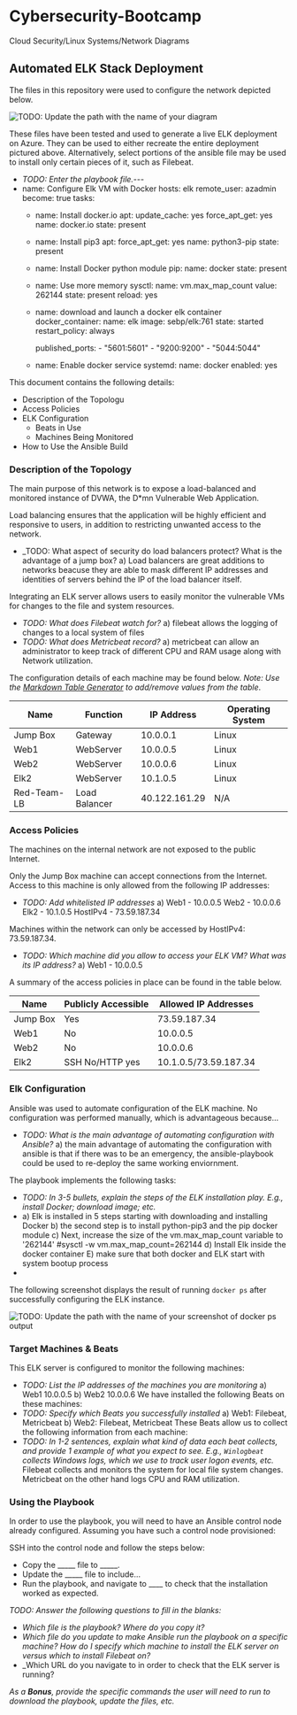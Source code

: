 # Cybersecurity-Bootcamp
Cloud Security/Linux Systems/Network Diagrams 
## Automated ELK Stack Deployment

The files in this repository were used to configure the network depicted below.

![TODO: Update the path with the name of your diagram](Diagrams/NetworkDiagram1.PNG)

These files have been tested and used to generate a live ELK deployment on Azure. They can be used to either recreate the entire deployment pictured above. Alternatively, select portions of the ansible file may be used to install only certain pieces of it, such as Filebeat.

  - _TODO: Enter the playbook file._---  
- name: Configure Elk VM with Docker
  hosts: elk
  remote_user: azadmin
  become: true
  tasks:
    - name: Install docker.io
      apt:
        update_cache: yes
        force_apt_get: yes
        name: docker.io
        state: present

    - name: Install pip3
      apt:
        force_apt_get: yes
        name: python3-pip
        state: present

    - name: Install Docker python module
      pip:
        name: docker
        state: present

    - name: Use more memory
      sysctl:
        name: vm.max_map_count
        value: 262144
        state: present
        reload: yes

    - name: download and launch a docker elk container
      docker_container:
        name: elk
        image: sebp/elk:761
        state: started
        restart_policy: always

        published_ports:
          - "5601:5601"
          - "9200:9200"
          - "5044:5044"

    - name: Enable docker service
      systemd:
        name: docker
        enabled: yes

This document contains the following details:
- Description of the Topologu
- Access Policies
- ELK Configuration
  - Beats in Use
  - Machines Being Monitored
- How to Use the Ansible Build


### Description of the Topology

The main purpose of this network is to expose a load-balanced and monitored instance of DVWA, the D*mn Vulnerable Web Application.

Load balancing ensures that the application will be highly efficient and responsive to users, in addition to restricting unwanted access to the network.
- _TODO: What aspect of security do load balancers protect? What is the advantage of a jump box?
    a) Load balancers are great additions to networks beacuse they are able to mask different IP addresses and identities of servers behind the IP of the load balancer itself. 

Integrating an ELK server allows users to easily monitor the vulnerable VMs for changes to the file and system resources.
- _TODO: What does Filebeat watch for?_
    a) filebeat allows the logging of changes to a local system of files 
- _TODO: What does Metricbeat record?_
    a) metricbeat can allow an administrator to keep track of different CPU and RAM usage along with Network utilization. 

The configuration details of each machine may be found below.
_Note: Use the [Markdown Table Generator](http://www.tablesgenerator.com/markdown_tables) to add/remove values from the table_.

| Name      | Function      | IP Address   | Operating System |
|-----------|---------------|--------------|------------------|
| Jump Box  | Gateway       | 10.0.0.1     | Linux            |
| Web1      | WebServer     | 10.0.0.5     | Linux            |
| Web2      | WebServer     | 10.0.0.6     | Linux            |
| Elk2      | WebServer     | 10.1.0.5     | Linux            |
|Red-Team-LB| Load Balancer | 40.122.161.29| N/A              |



### Access Policies

The machines on the internal network are not exposed to the public Internet. 

Only the Jump Box machine can accept connections from the Internet. Access to this machine is only allowed from the following IP addresses:
- _TODO: Add whitelisted IP addresses_
    a) Web1     - 10.0.0.5
       Web2     - 10.0.0.6
       Elk2     - 10.1.0.5
       HostIPv4 - 73.59.187.34

Machines within the network can only be accessed by HostIPv4: 73.59.187.34.
- _TODO: Which machine did you allow to access your ELK VM? What was its IP address?_
    a) Web1 - 10.0.0.5

A summary of the access policies in place can be found in the table below.

| Name     | Publicly Accessible | Allowed IP Addresses |
|----------|---------------------|----------------------|
| Jump Box | Yes                 | 73.59.187.34         |
| Web1     | No                  | 10.0.0.5             |
| Web2     | No                  | 10.0.0.6             |
| Elk2     | SSH No/HTTP yes     | 10.1.0.5/73.59.187.34|   

### Elk Configuration

Ansible was used to automate configuration of the ELK machine. No configuration was performed manually, which is advantageous because...
- _TODO: What is the main advantage of automating configuration with Ansible?_
    a) the main advantage of automating the configuration with ansible is that if there was to be an emergency, the ansible-playbook could be used to re-deploy the same working enviornment. 

The playbook implements the following tasks:
- _TODO: In 3-5 bullets, explain the steps of the ELK installation play. E.g., install Docker; download image; etc._
-   a) Elk is installed in 5 steps starting with downloading and installing Docker
    b) the second step is to install python-pip3 and the pip docker module
    c) Next, increase the size of the vm.max_map_count variable to '262144' #sysctl -w vm.max_map_count=262144
    d) Install Elk inside the docker container
    E) make sure that both docker and ELK start with system bootup process 
- 

The following screenshot displays the result of running `docker ps` after successfully configuring the ELK instance.

![TODO: Update the path with the name of your screenshot of docker ps output](Images/Dockerps.PNG)

### Target Machines & Beats
This ELK server is configured to monitor the following machines:
- _TODO: List the IP addresses of the machines you are monitoring_
    a) Web1 10.0.0.5
    b) Web2 10.0.0.6
We have installed the following Beats on these machines:
- _TODO: Specify which Beats you successfully installed_
    a) Web1: Filebeat, Metricbeat
    b) Web2: Filebeat, Metricbeat
These Beats allow us to collect the following information from each machine:
- _TODO: In 1-2 sentences, explain what kind of data each beat collects, and provide 1 example of what you expect to see. E.g., `Winlogbeat` collects Windows logs, which we use to track user logon events, etc._
Filebeat collects and monitors the system for local file system changes. Metricbeat on the other hand logs CPU and RAM utilization. 
### Using the Playbook
In order to use the playbook, you will need to have an Ansible control node already configured. Assuming you have such a control node provisioned: 

SSH into the control node and follow the steps below:
- Copy the _____ file to _____.
- Update the _____ file to include...
- Run the playbook, and navigate to ____ to check that the installation worked as expected.

_TODO: Answer the following questions to fill in the blanks:_
- _Which file is the playbook? Where do you copy it?_
- _Which file do you update to make Ansible run the playbook on a specific machine? How do I specify which machine to install the ELK server on versus which to install Filebeat on?_
- _Which URL do you navigate to in order to check that the ELK server is running?

_As a **Bonus**, provide the specific commands the user will need to run to download the playbook, update the files, etc._

